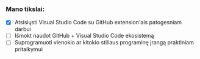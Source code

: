 ### Mano tikslai:
- [x] Atsisiųsti Visual Studio Code su GitHub extension'ais patogesniam darbui
- [ ] Išmokt naudot GitHub + Visual Studio Code ekosistemą
- [ ] Suprogramuoti vienokio ar kitokio stiliaus programinę įrangą praktiniam pritaikymui

<!---
TikrasKarbonadas/TikrasKarbonadas is a ✨ special ✨ repository because its `README.md` (this file) appears on your GitHub profile.
You can click the Preview link to take a look at your changes.
--->
